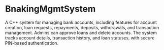 # BnakingMgmtSystem
A C++ system for managing bank accounts, including features for account creation, loan requests, repayments, deposits, withdrawals, and transaction management. Admins can approve loans and delete accounts. The system tracks account details, transaction history, and loan statuses, with secure PIN-based authentication.
